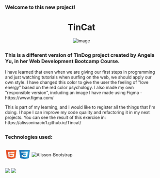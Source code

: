 
### Welcome to this new project!
##

<div align="center">
    <h1> TinCat</h1>
  
  ![image](https://user-images.githubusercontent.com/69402669/162594170-ab91975c-8645-4fb3-b9ab-159f83c68082.png)
</div>

##
### This is a different version of TinDog project created by Angela Yu, in her Web Development Bootcamp Course.

<p> 
  I have learned that even when we are giving our first steps in programming and just watching tutorials when surfing on the web, we should apply our
  own style. I have changed this color to give the user the feeling of "love energy" based on the red color psychology. I also made my own "responsible version",
  including an image I have made using Figma -  https://www.figma.com/
</p>

<p> 
  This is part of my learning, and I would like to register all the things that I'm doing. I hope I can improve my code quality and refactoring it in my next projects.
  You can see the result of this exercise in:  https://alissoninacio1.github.io/Tincat/
</p>

##
### Technologies used: 

<div style="display: inline_block"><br>
  <img align="center" alt="Alisson-HTML" height="30" width="40" src="https://raw.githubusercontent.com/devicons/devicon/master/icons/html5/html5-original.svg">
  <img align="center" alt="Alisson-CSS" height="30" width="40" src="https://raw.githubusercontent.com/devicons/devicon/master/icons/css3/css3-original.svg">
  <img align="center" alt="Alisson-Bootstrap" height="30" width="40" src="https://cdn.jsdelivr.net/gh/devicons/devicon/icons/bootstrap/bootstrap-original.svg" />
</div>

##





<div> 
  <a href = "mailto:alissoninacio96@gmail.com"><img src="https://img.shields.io/badge/-Gmail-%23333?style=for-the-badge&logo=gmail&logoColor=white" target="_blank"></a>
  <a href="https://www.linkedin.com/in/%C3%A1lisson-in%C3%A1cio-254570129/" target="_blank"><img src="https://img.shields.io/badge/-LinkedIn-%230077B5?style=for-the-badge&logo=linkedin&logoColor=white" target="_blank"></a> 
 
 
</div>
